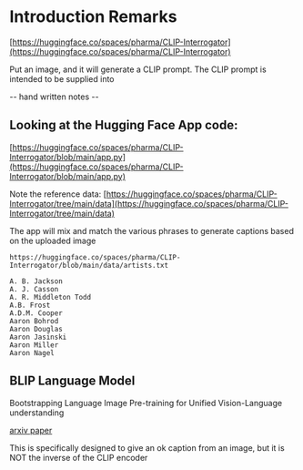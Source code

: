 # Introduction Remarks

[https://huggingface.co/spaces/pharma/CLIP-Interrogator](https://huggingface.co/spaces/pharma/CLIP-Interrogator)

Put an image, and it will generate a CLIP prompt. The CLIP prompt is intended to be supplied into  

-- hand written notes --

## Looking at the Hugging Face App code:

[https://huggingface.co/spaces/pharma/CLIP-Interrogator/blob/main/app.py](https://huggingface.co/spaces/pharma/CLIP-Interrogator/blob/main/app.py)

Note the reference data: [https://huggingface.co/spaces/pharma/CLIP-Interrogator/tree/main/data](https://huggingface.co/spaces/pharma/CLIP-Interrogator/tree/main/data)

The app will mix and match the various phrases to generate captions based on the uploaded image

`https://huggingface.co/spaces/pharma/CLIP-Interrogator/blob/main/data/artists.txt`

```
A. B. Jackson
A. J. Casson
A. R. Middleton Todd
A.B. Frost
A.D.M. Cooper
Aaron Bohrod
Aaron Douglas
Aaron Jasinski
Aaron Miller
Aaron Nagel
```

## BLIP Language Model

Bootstrapping Language Image Pre-training for Unified Vision-Language understanding

[arxiv paper](https://arxiv.org/abs/2201.12086)

This is specifically designed to give an ok caption from an image, but it is NOT the inverse of the CLIP encoder
